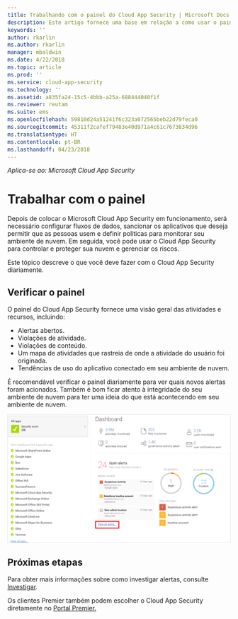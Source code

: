 ```yaml
---
title: Trabalhando com o painel do Cloud App Security | Microsoft Docs
description: Este artigo fornece uma base em relação a como usar o painel do Cloud App Security.
keywords: ''
author: rkarlin
ms.author: rkarlin
manager: mbaldwin
ms.date: 4/22/2018
ms.topic: article
ms.prod: ''
ms.service: cloud-app-security
ms.technology: ''
ms.assetid: a835fa24-15c5-4bbb-a25a-688444040f1f
ms.reviewer: reutam
ms.suite: ems
ms.openlocfilehash: 59810d24a51241f6c323a072565beb22d79feca0
ms.sourcegitcommit: 45311f2cafef79483e40d971a4c61c7673834d96
ms.translationtype: HT
ms.contentlocale: pt-BR
ms.lasthandoff: 04/23/2018
---
```

*Aplica-se ao: Microsoft Cloud App Security*

# <a name="working-with-the-dashboard"></a>Trabalhar com o painel
Depois de colocar o Microsoft Cloud App Security em funcionamento, será necessário configurar fluxos de dados, sancionar os aplicativos que deseja permitir que as pessoas usem e definir políticas para monitorar seu ambiente de nuvem. Em seguida, você pode usar o Cloud App Security para controlar e proteger sua nuvem e gerenciar os riscos.  

Este tópico descreve o que você deve fazer com o Cloud App Security diariamente.  

## <a name="check-the-dashboard"></a>Verificar o painel  
O painel do Cloud App Security fornece uma visão geral das atividades e recursos, incluindo:

- Alertas abertos.
- Violações de atividade.
- Violações de conteúdo.
- Um mapa de atividades que rastreia de onde a atividade do usuário foi originada.
- Tendências de uso do aplicativo conectado em seu ambiente de nuvem.  

É recomendável verificar o painel diariamente para ver quais novos alertas foram acionados. Também é bom ficar atento à integridade do seu ambiente de nuvem para ter uma ideia do que está acontecendo em seu ambiente de nuvem.  

![Painel do Cloud App Security](./media/dashboard.png "painel")  


## <a name="next-steps"></a>Próximas etapas  
Para obter mais informações sobre como investigar alertas, consulte [Investigar](investigate.md).  

Os clientes Premier também podem escolher o Cloud App Security diretamente no [Portal Premier.](https://premier.microsoft.com/)  
